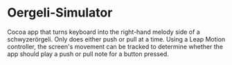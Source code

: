 Oergeli-Simulator
=================

Cocoa app that turns keyboard into the right-hand melody side of a schwyzerörgeli.  Only does either push or pull at a time.  Using a Leap Motion controller, the screen's movement can be tracked to determine whether the app should play a push or pull note for a button pressed.
